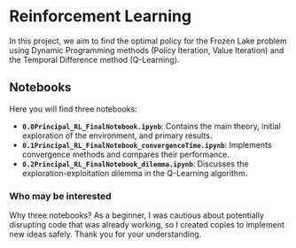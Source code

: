 # Reinforcement Learning

In this project, we aim to find the optimal policy for the Frozen Lake problem using Dynamic Programming methods (Policy Iteration, Value Iteration) and the Temporal Difference method (Q-Learning).

## Notebooks

Here you will find three notebooks:

* **`0.0Principal_RL_FinalNotebook.ipynb`**: Contains the main theory, initial exploration of the environment, and primary results.
* **`0.1Principal_RL_FinalNotebook_convergenceTime.ipynb`**: Implements convergence methods and compares their performance.
* **`0.2Principal_RL_FinalNotebook_dilemma.ipynb`**: Discusses the exploration-exploitation dilemma in the Q-Learning algorithm.

### Who may be interested

Why three notebooks? As a beginner, I was cautious about potentially disrupting code that was already working, so I created copies to implement new ideas safely. Thank you for your understanding.
